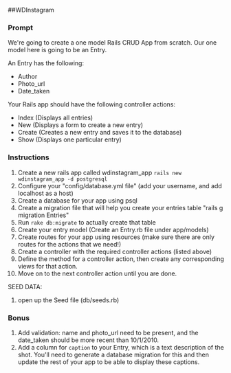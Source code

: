 ##WDInstagram

### Prompt
We're going to create a one model Rails CRUD App from scratch. Our one model here is going to be an Entry.

An Entry has the following:

* Author
* Photo_url
* Date_taken

Your Rails app should have the following controller actions:

* Index (Displays all entries)
* New (Displays a form to create a new entry)
* Create (Creates a new entry and saves it to the database)
* Show (Displays one particular entry)

### Instructions

1. Create a new rails app called wdinstagram_app `rails new wdinstagram_app -d postgresql`
2. Configure your "config/database.yml file" (add your username, and add localhost as a host)
3. Create a database for your app using psql
4. Create a migration file that will help you create your entries table
"rails g migration Entries"
5. Run `rake db:migrate` to actually create that table
6. Create your entry model
(Create an Entry.rb file under app/models) 
7. Create routes for your app using resources (make sure there are only routes for the actions that we need!)
8. Create a controller with the required controller actions (listed above)
9. Define the method for a controller action, then create any corresponding views for that action.
10. Move on to the next controller action until you are done.


SEED DATA: 
1) open up the Seed file (db/seeds.rb)





### Bonus

1. Add validation: name and photo_url need to be present, and the date_taken should be more recent than 10/1/2010.
2. Add a column for `caption` to your Entry, which is a text description of the shot. You'll need to generate a database migration for this and then update the rest of your app to be able to display these captions.

